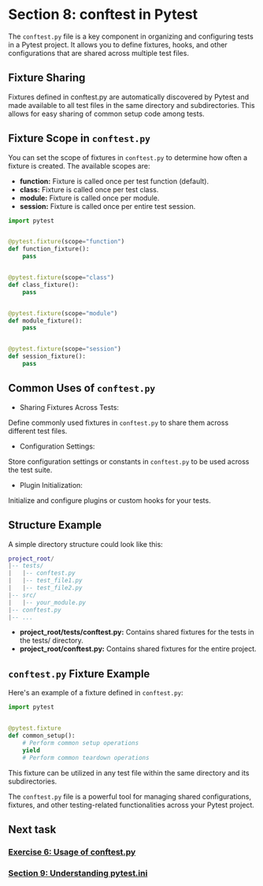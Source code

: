 # Section 8: conftest in Pytest

The `conftest.py` file is a key component in organizing and configuring tests in a Pytest project. It allows you to
define fixtures, hooks, and other configurations that are shared across multiple test files.

## Fixture Sharing

Fixtures defined in conftest.py are automatically discovered by Pytest and made available to all test files in the same
directory and subdirectories. This allows for easy sharing of common setup code among tests.

## Fixture Scope in `conftest.py`

You can set the scope of fixtures in `conftest.py` to determine how often a fixture is created. The available scopes
are:

* **function:** Fixture is called once per test function (default).
* **class:** Fixture is called once per test class.
* **module:** Fixture is called once per module.
* **session:** Fixture is called once per entire test session.

```python
import pytest


@pytest.fixture(scope="function")
def function_fixture():
    pass


@pytest.fixture(scope="class")
def class_fixture():
    pass


@pytest.fixture(scope="module")
def module_fixture():
    pass


@pytest.fixture(scope="session")
def session_fixture():
    pass
```

## Common Uses of `conftest.py`

* Sharing Fixtures Across Tests:

Define commonly used fixtures in `conftest.py` to share them across different test files.

* Configuration Settings:

Store configuration settings or constants in `conftest.py` to be used across the test suite.

* Plugin Initialization:

Initialize and configure plugins or custom hooks for your tests.

## Structure Example

A simple directory structure could look like this:

```lua
project_root/
|-- tests/
|   |-- conftest.py
|   |-- test_file1.py
|   |-- test_file2.py
|-- src/
|   |-- your_module.py
|-- conftest.py
|-- ...
```

* **project_root/tests/conftest.py:** Contains shared fixtures for the tests in the tests/ directory.
* **project_root/conftest.py:** Contains shared fixtures for the entire project.

## `conftest.py` Fixture Example

Here's an example of a fixture defined in `conftest.py`:

```python
import pytest


@pytest.fixture
def common_setup():
    # Perform common setup operations
    yield
    # Perform common teardown operations
```

This fixture can be utilized in any test file within the same directory and its subdirectories.

The `conftest.py` file is a powerful tool for managing shared configurations, fixtures, and other testing-related
functionalities across your Pytest project.


## Next task
### [Exercise 6: Usage of conftest.py][1]
### [Section 9: Understanding pytest.ini][2]

[1]: ../pytest_exercises/06_conftest.md
[2]: 09_pytest_ini.md
